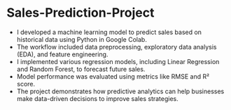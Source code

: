 # Sales-Prediction-Project
- I developed a machine learning model to predict sales based on historical data using Python in Google Colab.
- The workflow included data preprocessing, exploratory data analysis (EDA), and feature engineering.
- I implemented various regression models, including Linear Regression and Random Forest, to forecast future sales.
- Model performance was evaluated using metrics like RMSE and R² score.
- The project demonstrates how predictive analytics can help businesses make data-driven decisions to improve sales strategies.
